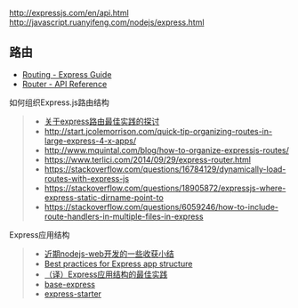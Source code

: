 
http://expressjs.com/en/api.html
http://javascript.ruanyifeng.com/nodejs/express.html

## 路由
- [Routing - Express Guide](http://expressjs.com/en/guide/routing.html)
- [Router - API Reference](http://expressjs.com/en/4x/api.html#router)

如何组织Express.js路由结构
> - [关于express路由最佳实践的探讨](http://www.kivixv.com/2015/03/01/关于express路由最佳实践的探讨)
> - http://start.jcolemorrison.com/quick-tip-organizing-routes-in-large-express-4-x-apps/
> - http://www.mquintal.com/blog/how-to-organize-expressjs-routes/
> - https://www.terlici.com/2014/09/29/express-router.html
> - https://stackoverflow.com/questions/16784129/dynamically-load-routes-with-express-js
> - https://stackoverflow.com/questions/18905872/expressjs-where-express-static-dirname-point-to
> - https://stackoverflow.com/questions/6059246/how-to-include-route-handlers-in-multiple-files-in-express

Express应用结构
> - [近期nodejs-web开发的一些收获小结](https://xuyuan923.github.io/2015/01/20/近期nodejs-web开发的一些收获小结/)
> - [Best practices for Express app structure](https://www.terlici.com/2014/08/25/best-practices-express-structure.html)
> - [（译）Express应用结构的最佳实践](https://github.com/DavidCai1993/my-blog/issues/17)
> - [base-express](https://github.com/terlici/base-express)
> - [express-starter](https://github.com/i5ting/express-starter)
